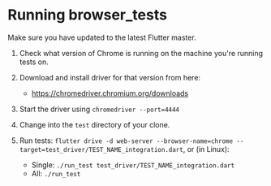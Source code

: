 # Running browser_tests

Make sure you have updated to the latest Flutter master.

1. Check what version of Chrome is running on the machine you're running tests on.

2. Download and install driver for that version from here:
    * <https://chromedriver.chromium.org/downloads>

3. Start the driver using `chromedriver --port=4444`

4. Change into the `test` directory of your clone.

5. Run tests: `flutter drive -d web-server --browser-name=chrome --target=test_driver/TEST_NAME_integration.dart`, or (in Linux):

    * Single: `./run_test test_driver/TEST_NAME_integration.dart`
    * All: `./run_test`
